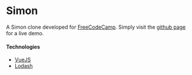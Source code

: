 Simon
===
A Simon clone developed for [FreeCodeCamp](https://www.freecodecamp.org/). Simply visit the [github page](https://ryn830.github.io/simon/) for a live demo.

#### Technologies
* [VueJS](https://vuejs.org/)
* [Lodash](https://lodash.com/)
